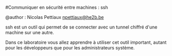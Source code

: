 #Communiquer en sécurité entre machines : ssh

@author : Nicolas Pettiaux <npettiaux@he2b.be>


ssh est un outil qui permet de se connecter avec un tunnel chiffré d'une machine sur une autre. 

Dans ce laboratoire vous allez apprendre à utiliser cet outil important, autant pour les développeurs que pour les administrateurs système.

